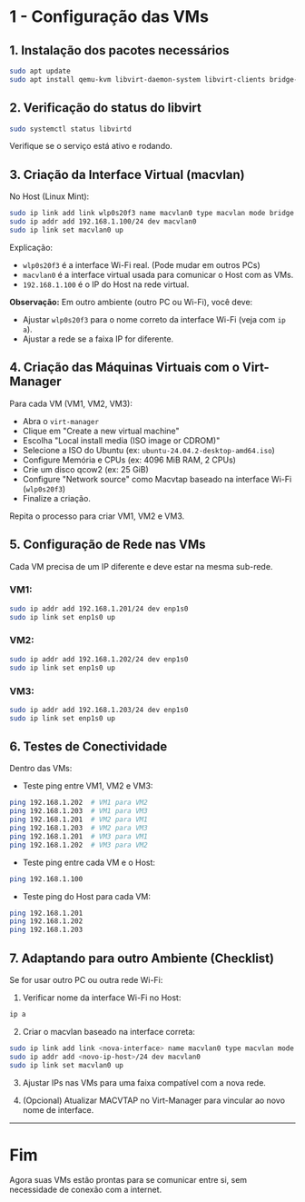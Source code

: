 # 1 - Configuração das VMs

## 1. Instalação dos pacotes necessários

```bash
sudo apt update
sudo apt install qemu-kvm libvirt-daemon-system libvirt-clients bridge-utils virt-manager
```

## 2. Verificação do status do libvirt

```bash
sudo systemctl status libvirtd
```

Verifique se o serviço está ativo e rodando.

## 3. Criação da Interface Virtual (macvlan)

No Host (Linux Mint):

```bash
sudo ip link add link wlp0s20f3 name macvlan0 type macvlan mode bridge
sudo ip addr add 192.168.1.100/24 dev macvlan0
sudo ip link set macvlan0 up
```

Explicação:

- `wlp0s20f3` é a interface Wi-Fi real. (Pode mudar em outros PCs)
- `macvlan0` é a interface virtual usada para comunicar o Host com as VMs.
- `192.168.1.100` é o IP do Host na rede virtual.

**Observação:** Em outro ambiente (outro PC ou Wi-Fi), você deve:

- Ajustar `wlp0s20f3` para o nome correto da interface Wi-Fi (veja com `ip a`).
- Ajustar a rede se a faixa IP for diferente.

## 4. Criação das Máquinas Virtuais com o Virt-Manager

Para cada VM (VM1, VM2, VM3):

- Abra o `virt-manager`
- Clique em "Create a new virtual machine"
- Escolha "Local install media (ISO image or CDROM)"
- Selecione a ISO do Ubuntu (ex: `ubuntu-24.04.2-desktop-amd64.iso`)
- Configure Memória e CPUs (ex: 4096 MiB RAM, 2 CPUs)
- Crie um disco qcow2 (ex: 25 GiB)
- Configure "Network source" como Macvtap baseado na interface Wi-Fi (`wlp0s20f3`)
- Finalize a criação.

Repita o processo para criar VM1, VM2 e VM3.

## 5. Configuração de Rede nas VMs

Cada VM precisa de um IP diferente e deve estar na mesma sub-rede.

### VM1:

```bash
sudo ip addr add 192.168.1.201/24 dev enp1s0
sudo ip link set enp1s0 up
```

### VM2:

```bash
sudo ip addr add 192.168.1.202/24 dev enp1s0
sudo ip link set enp1s0 up
```

### VM3:

```bash
sudo ip addr add 192.168.1.203/24 dev enp1s0
sudo ip link set enp1s0 up
```

## 6. Testes de Conectividade

Dentro das VMs:

- Teste ping entre VM1, VM2 e VM3:

```bash
ping 192.168.1.202  # VM1 para VM2
ping 192.168.1.203  # VM1 para VM3
ping 192.168.1.201  # VM2 para VM1
ping 192.168.1.203  # VM2 para VM3
ping 192.168.1.201  # VM3 para VM1
ping 192.168.1.202  # VM3 para VM2
```

- Teste ping entre cada VM e o Host:

```bash
ping 192.168.1.100
```

- Teste ping do Host para cada VM:

```bash
ping 192.168.1.201
ping 192.168.1.202
ping 192.168.1.203
```

## 7. Adaptando para outro Ambiente (Checklist)

Se for usar outro PC ou outra rede Wi-Fi:

1. Verificar nome da interface Wi-Fi no Host:

```bash
ip a
```

2. Criar o macvlan baseado na interface correta:

```bash
sudo ip link add link <nova-interface> name macvlan0 type macvlan mode bridge
sudo ip addr add <novo-ip-host>/24 dev macvlan0
sudo ip link set macvlan0 up
```

3. Ajustar IPs nas VMs para uma faixa compatível com a nova rede.

4. (Opcional) Atualizar MACVTAP no Virt-Manager para vincular ao novo nome de interface.

---

# Fim

Agora suas VMs estão prontas para se comunicar entre si, sem necessidade de conexão com a internet.
